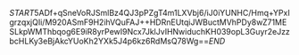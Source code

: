 $START$5ADf+qSneVoRJSmlBz4QJ3pPZgT4m1LXVbj6/iJ0iYUNHC/Hmq+YPxIgrzqxjQIi/M920ASmF9H2ihVQuFAJ++HDRnEUtqiJWBuctMVhPDy8wZ71MESLkpWMThbqog6E9iR8yrPewI9Ncx7JklJvIHNwiduchKH039opL3Guyr2eJzzbcHLKy3eBjAkcYUoKh2YXk5J4p6kz6RdMsQ78Wg==$END$